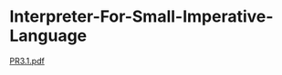 # Interpreter-For-Small-Imperative-Language

[PR3.1.pdf](https://github.com/evanvang/Interpreter-For-Small-Imperative-Language/files/10544650/PR3.1.pdf)

